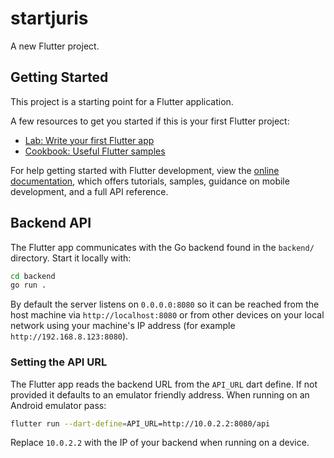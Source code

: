 # startjuris

A new Flutter project.

## Getting Started

This project is a starting point for a Flutter application.

A few resources to get you started if this is your first Flutter project:

- [Lab: Write your first Flutter app](https://docs.flutter.dev/get-started/codelab)
- [Cookbook: Useful Flutter samples](https://docs.flutter.dev/cookbook)

For help getting started with Flutter development, view the
[online documentation](https://docs.flutter.dev/), which offers tutorials,
samples, guidance on mobile development, and a full API reference.

## Backend API

The Flutter app communicates with the Go backend found in the `backend/` directory. Start it locally with:

```bash
cd backend
go run .
```

By default the server listens on `0.0.0.0:8080` so it can be reached from the
host machine via `http://localhost:8080` or from other devices on your local
network using your machine's IP address (for example `http://192.168.8.123:8080`).

### Setting the API URL

The Flutter app reads the backend URL from the `API_URL` dart define. If not provided it defaults to an emulator friendly address. When running on an Android emulator pass:

```bash
flutter run --dart-define=API_URL=http://10.0.2.2:8080/api
```

Replace `10.0.2.2` with the IP of your backend when running on a device.

